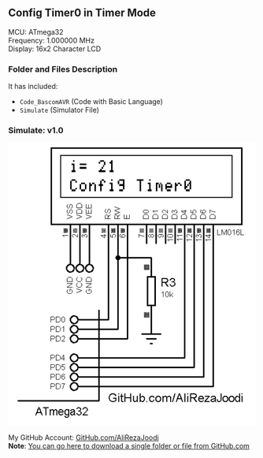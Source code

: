 ## Config Timer0 in Timer Mode

MCU:        ATmega32  
Frequency:  1.000000 MHz  
Display:    16x2 Character LCD  

### Folder and Files Description
It has included:
- `Code_BascomAVR` (Code with Basic Language)
- `Simulate` (Simulator File)

### Simulate: v1.0
![](Simulate/v1.0.png)

My GitHub Account: [GitHub.com/AliRezaJoodi](https://github.com/AliRezaJoodi)  
**Note**: [You can go here to download a single folder or file from GitHub.com](https://minhaskamal.github.io/DownGit/#/home)
